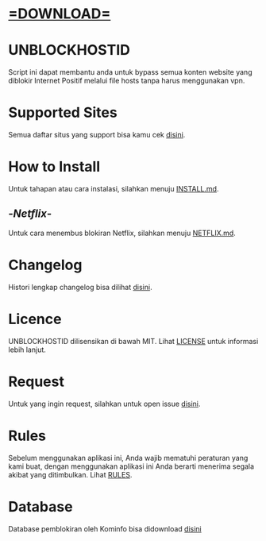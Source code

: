 # [=DOWNLOAD=](https://unblockhostid.github.io/)

# UNBLOCKHOSTID
Script ini dapat membantu anda untuk bypass semua konten website yang diblokir Internet Positif melalui file hosts tanpa harus menggunakan vpn.

# Supported Sites
Semua daftar situs yang support bisa kamu cek [disini](https://github.com/gvoze32/unblockhostid/blob/master/SITES.md).

# How to Install
Untuk tahapan atau cara instalasi, silahkan menuju [INSTALL.md](https://github.com/gvoze32/unblockhostid/blob/master/INSTALL.md).

## -*Netflix*-
Untuk cara menembus blokiran Netflix, silahkan menuju [NETFLIX.md](https://github.com/gvoze32/unblockhostid/blob/master/NETFLIX.md).

# Changelog
Histori lengkap changelog bisa dilihat [disini](https://github.com/gvoze32/unblockhostid/blob/master/CHANGELOG.md).

# Licence
UNBLOCKHOSTID dilisensikan di bawah MIT. Lihat [LICENSE](https://github.com/gvoze32/unblockhostid/blob/master/LICENSE) untuk informasi lebih lanjut.

# Request
Untuk yang ingin request, silahkan untuk open issue [disini](https://github.com/gvoze32/unblockhostid/issues/new).

# Rules
Sebelum menggunakan aplikasi ini, Anda wajib mematuhi peraturan yang kami buat, dengan menggunakan aplikasi ini Anda berarti menerima segala akibat yang ditimbulkan. Lihat [RULES](https://github.com/gvoze32/unblockhostid/blob/master/RULES.md).

# Database
Database pemblokiran oleh Kominfo bisa didownload [disini](https://trustpositif.kominfo.go.id/downloaddb.php)
